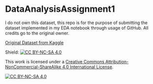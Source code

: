 # DataAnalysisAssignment1

I do not own this dataset, this repo is for the purpose of submitting the dataset implemented in my EDA notebook through usage of GitHub. All credits go to the original owner.

[Original Dataset from Kaggle](https://www.kaggle.com/datasets/tamle507/spotify-all-out-playlists-songs-1950s-2010s?select=spotify_all_out_playlists.csv)

Shield: [![CC BY-NC-SA 4.0][cc-by-nc-sa-shield]][cc-by-nc-sa]

This work is licensed under a
[Creative Commons Attribution-NonCommercial-ShareAlike 4.0 International License][cc-by-nc-sa].

[![CC BY-NC-SA 4.0][cc-by-nc-sa-image]][cc-by-nc-sa]

[cc-by-nc-sa]: http://creativecommons.org/licenses/by-nc-sa/4.0/
[cc-by-nc-sa-image]: https://licensebuttons.net/l/by-nc-sa/4.0/88x31.png
[cc-by-nc-sa-shield]: https://img.shields.io/badge/License-CC%20BY--NC--SA%204.0-lightgrey.svg
